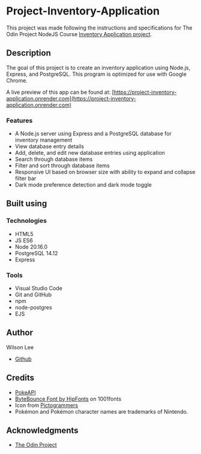# Project-Inventory-Application

This project was made following the instructions and specifications for The Odin Project NodeJS Course [Inventory Application project](https://www.theodinproject.com/lessons/node-path-nodejs-inventory-application).

## Description

The goal of this project is to create an inventory application using Node.js, Express, and PostgreSQL. This program is optimized for use with Google Chrome.

A live preview of this app can be found at: [https://project-inventory-application.onrender.com](https://project-inventory-application.onrender.com)

### Features

- A Node.js server using Express and a PostgreSQL database for inventory management
- View database entry details
- Add, delete, and edit new database entries using application
- Search through database items
- Filter and sort through database items
- Responsive UI based on browser size with ability to expand and collapse filter bar
- Dark mode preference detection and dark mode toggle

## Built using

### Technologies

- HTML5
- JS ES6
- Node 20.16.0
- PostgreSQL 14.12
- Express

### Tools

- Visual Studio Code
- Git and GitHub
- npm
- node-postgres
- EJS

## Author

Wilson Lee
- [Github](https://github.com/estercade)

## Credits

- [PokeAPI](https://pokeapi.co/)
- [ByteBounce Font by HipFonts](https://www.1001fonts.com/bytebounce-font.html) on 1001fonts
- Icon from [Pictogrammers](https://pictogrammers.com/)
- Pok&#233;mon and Pok&#233;mon character names are trademarks of Nintendo.

## Acknowledgments

* [The Odin Project](https://www.theodinproject.com/)
